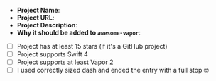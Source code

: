<!-- Thanks for contributing to awesome-vapor 🙇 -->

<!-- Please make SURE you create your pull request against the `master` branch! -->
<!-- The filtered versions for specific versions of Vapor are created automatically! -->

<!-- Please fill out the short form below -->

<!-- To mark the checkboxes as completed, put an `x` inside the squared brackets, like so: [x] -->

- **Project Name**:
- **Project URL**:
- **Project Description**:
- **Why it should be added to `awesome-vapor`**:
- [ ] Project has at least 15 stars (if it's a GitHub project)
- [ ] Project supports Swift 4
- [ ] Project supports at least Vapor 2
- [ ] I used correctly sized dash and ended the entry with a full stop 🤓

